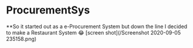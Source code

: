 # ProcurementSys
**So it started out as a e-Procurement System but down the line I decided to make a Restaurant System 😂
[screen shot](/Screenshot 2020-09-05 235158.png)

